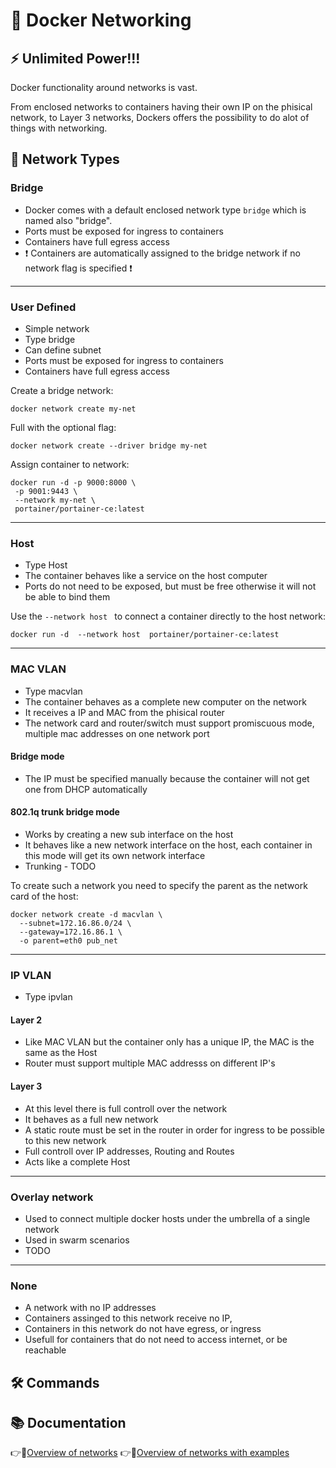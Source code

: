 #  :electric_plug: Docker Networking 

## :zap: Unlimited Power!!!

Docker functionality around networks is vast. 

From enclosed networks to containers having their own IP on the phisical network,  to Layer 3 networks, Dockers offers
the possibility to do alot of things with networking.


## :abacus: Network Types

### Bridge 
* Docker comes with a default enclosed network type `bridge` which is named also "bridge".
* Ports must be exposed for ingress to containers
* Containers have full egress access
* :exclamation: Containers are automatically assigned to the bridge network if no network flag is specified :exclamation:

---
### User Defined
* Simple network
* Type bridge
* Can define subnet
* Ports must be exposed for ingress to containers
* Containers have full egress access

Create a bridge network:
```
docker network create my-net
```
Full with the optional flag: 
```
docker network create --driver bridge my-net  
```
Assign container to network:
```
docker run -d -p 9000:8000 \
 -p 9001:9443 \
 --network my-net \
 portainer/portainer-ce:latest
```
---
### Host 
* Type Host
* The container behaves like a service on the host computer
* Ports do not need to be exposed, but must be free otherwise it will not be able to bind them

Use the `--network host ` to connect a container directly to the host network:
```
docker run -d  --network host  portainer/portainer-ce:latest
```

---
### MAC VLAN
* Type macvlan
* The container behaves as a complete new computer on the network
* It receives a IP and MAC from the phisical router
* The network card and router/switch must support promiscuous mode, multiple mac addresses on one network port


#### Bridge mode
* The IP must be specified manually because the container will not get one from DHCP automatically

#### 802.1q trunk bridge mode
* Works by creating a new sub interface on the host
* It behaves like a new network interface on the host, each container in this mode will get its own network interface
* Trunking - TODO

To create such a network you need to specify the parent as the network card of the host:
```
docker network create -d macvlan \
  --subnet=172.16.86.0/24 \
  --gateway=172.16.86.1 \
  -o parent=eth0 pub_net
```
---
### IP VLAN

* Type ipvlan

#### Layer 2
* Like MAC VLAN but the container only has a unique IP, the MAC is the same as the Host
* Router must support multiple MAC addresss on different IP's

#### Layer 3
* At this level there is full controll over the network
* It behaves as a full new network 
* A static route must be set in the router in order for ingress to be possible to this new network
* Full controll over IP addresses, Routing and Routes
* Acts like a complete Host

---
### Overlay network
* Used to connect multiple docker hosts under the umbrella of a single network
* Used in swarm scenarios
* TODO
---
### None
* A network with no IP addresses
* Containers assinged to this network receive no IP,
* Containers in this network do not have egress, or ingress
* Usefull for containers that do not need to access internet, or be reachable

## :hammer_and_wrench: Commands



## :books: Documentation

:point_right::link:[Overview of networks](https://docs.docker.com/network/)
:point_right::link:[Overview of networks with examples](https://www.youtube.com/watch?v=bKFMS5C4CG0)